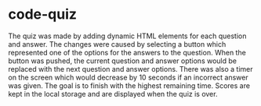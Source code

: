 # code-quiz
The quiz was made by adding dynamic HTML elements for each question and answer. The changes were caused by selecting a button which represented one of the options 
for the answers to the question. When the button was pushed, the current question and answer options would be replaced with the next question and answer options.
There was also a timer on the screen which would decrease by 10 seconds if an incorrect answer was given. The goal is to finish with the highest remaining time.
Scores are kept in the local storage and are displayed when the quiz is over.
